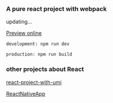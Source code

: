 ### A pure react project with webpack

updating...

[Preview online](http://114.115.212.253/pure-react-project-with-webpack/)

`development: npm run dev`

`production: npm run build`

### other projects about React

[react-project-with-umi](https://github.com/zhaoyiming0803/react-project-with-umi)

[ReactNativeApp](https://github.com/zhaoyiming0803/ReactNativeApp)
